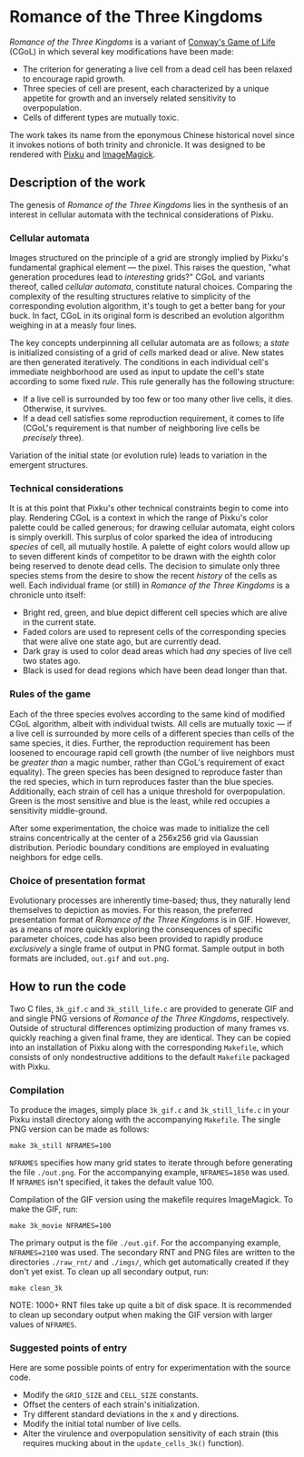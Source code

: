 # Romance of the Three Kingdoms

_Romance of the Three Kingdoms_ is a variant of [Conway's Game of Life](https://en.wikipedia.org/wiki/Conway%27s_Game_of_Life) (CGoL) in which several key modifications have been made:
* The criterion for generating a live cell from a dead cell has been relaxed to encourage rapid growth.
* Three species of cell are present, each characterized by a unique appetite for growth and an inversely related sensitivity to overpopulation.
* Cells of different types are mutually toxic.

The work takes its name from the eponymous Chinese historical novel since it invokes notions of both trinity and chronicle. It was designed to be rendered with [Pixku](https://github.com/MuvikLabs/Pixku) and [ImageMagick](https://www.imagemagick.org/script/index.php).

## Description of the work
The genesis of _Romance of the Three Kingdoms_ lies in the synthesis of an interest in cellular automata with the technical considerations of Pixku.

### Cellular automata
Images structured on the principle of a grid are strongly implied by Pixku's fundamental graphical element — the pixel. This raises the question, "what generation procedures lead to _interesting_ grids?" CGoL and variants thereof, called _cellular automata_, constitute natural choices. Comparing the complexity of the resulting structures relative to simplicity of the corresponding evolution algorithm, it's tough to get a better bang for your buck. In fact, CGoL in its original form is described an evolution algorithm weighing in at a measly four lines.

The key concepts underpinning all cellular automata are as follows; a _state_ is initialized consisting of a grid of _cells_ marked dead or alive. New states are then generated iteratively. The conditions in each individual cell's immediate neighborhood are used as input to update the cell's state according to some fixed _rule_. This rule generally has the following structure:
* If a live cell is surrounded by too few or too many other live cells, it dies. Otherwise, it survives.
* If a dead cell satisfies some reproduction requirement, it comes to life (CGoL's requirement is that number of neighboring live cells be _precisely_ three).

Variation of the initial state (or evolution rule) leads to variation in the emergent structures.

### Technical considerations
It is at this point that Pixku's other technical constraints begin to come into play. Rendering CGoL is a context in which the range of Pixku's color palette could be called generous; for drawing cellular automata, eight colors is simply overkill. This surplus of color sparked the idea of introducing _species_ of cell, all mutually hostile. A palette of eight colors would allow up to seven different kinds of competitor to be drawn with the eighth color being reserved to denote dead cells. The decision to simulate only three species stems from the desire to show the recent _history_ of the cells as well. Each individual frame (or still) in _Romance of the Three Kingdoms_ is a chronicle unto itself:
* Bright red, green, and blue depict different cell species which are alive in the current state.
* Faded colors are used to represent cells of the corresponding species that were alive one state ago, but are currently dead.
* Dark gray is used to color dead areas which had _any_ species of live cell two states ago.
* Black is used for dead regions which have been dead longer than that.

### Rules of the game
Each of the three species evolves according to the same kind of modified CGoL algorithm, albeit with individual twists. All cells are mutually toxic — if a live cell is surrounded by more cells of a different species than cells of the same species, it dies. Further, the reproduction requirement has been loosened to encourage rapid cell growth (the number of live neighbors must be _greater than_ a magic number, rather than CGoL's requirement of exact equality). The green species has been designed to reproduce faster than the red species, which in turn reproduces faster than the blue species. Additionally, each strain of cell has a unique threshold for overpopulation. Green is the most sensitive and blue is the least, while red occupies a sensitivity middle-ground.

After some experimentation, the choice was made to initialize the cell strains concentrically at the center of a 256x256 grid via Gaussian distribution. Periodic boundary conditions are employed in evaluating neighbors for edge cells.

### Choice of presentation format
Evolutionary processes are inherently time-based; thus, they naturally lend themselves to depiction as movies. For this reason, the preferred presentation format of _Romance of the Three Kingdoms_ is in GIF. However, as a means of more quickly exploring the consequences of specific parameter choices, code has also been provided to rapidly produce _exclusively_ a single frame of output in PNG format. Sample output in both formats are included, `out.gif` and `out.png`.

## How to run the code
Two C files, `3k_gif.c` and `3k_still_life.c` are provided to generate GIF and and single PNG versions of _Romance of the Three Kingdoms_, respectively. Outside of structural differences optimizing production of many frames vs. quickly reaching a given final frame, they are identical. They can be copied into an installation of Pixku along with the corresponding `Makefile`, which consists of only nondestructive additions to the default `Makefile` packaged with Pixku.

### Compilation
To produce the images, simply place `3k_gif.c` and `3k_still_life.c` in your Pixku install directory along with the accompanying `Makefile`. The single PNG version can be made as follows:
```
make 3k_still NFRAMES=100
```
`NFRAMES` specifies how many grid states to iterate through before generating the file `./out.png`. For the accompanying example, `NFRAMES=1850` was used.
If `NFRAMES` isn't specified, it takes the default value 100.


Compilation of the GIF version using the makefile requires ImageMagick. To make the GIF, run:
```
make 3k_movie NFRAMES=100
```
The primary output is the file `./out.gif`. For the accompanying example, `NFRAMES=2100` was used. The secondary RNT and PNG files are written to the directories `./raw_rnt/` and `./imgs/`, which get automatically created if they don't yet exist. To clean up all secondary output, run:
```
make clean_3k
```
NOTE: 1000+ RNT files take up quite a bit of disk space. It is recommended to clean up secondary output when making the GIF version with larger values of `NFRAMES`.

### Suggested points of entry
Here are some possible points of entry for experimentation with the source code.
* Modify the `GRID_SIZE` and `CELL_SIZE` constants.
* Offset the centers of each strain's initialization.
* Try different standard deviations in the x and y directions.
* Modify the initial total number of live cells.
* Alter the virulence and overpopulation sensitivity of each strain (this requires mucking about in the `update_cells_3k()` function).
